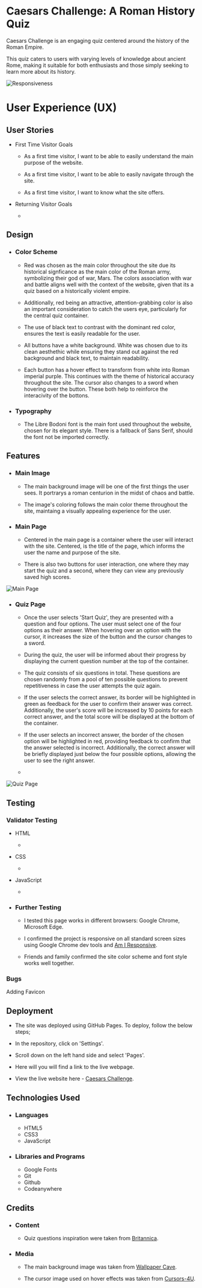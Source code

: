 # Caesars Challenge: A Roman History Quiz

Caesars Challenge is an engaging quiz centered around the history of the Roman Empire.

This quiz caters to users with varying levels of knowledge about ancient Rome, making it suitable for both enthusiasts and those simply seeking to learn more about its history.

![Responsiveness](./assets/images2/responsive.jpg)

# User Experience (UX)

## User Stories

- First Time Visitor Goals

  - As a first time visitor, I want to be able to easily understand the main purpose of the website.

  - As a first time visitor, I want to be able to easily navigate through the site.

  - As a first time visitor, I want to know what the site offers.

- Returning Visitor Goals 

  - 

## Design

- ### Color Scheme

  - Red was chosen as the main color throughout the site due its historical signficance as the main color of the Roman army, symbolizing their god of war, Mars. The colors association with war and battle aligns well with the context of the website, given that its a quiz based on a historically violent empire.

  - Additionally, red being an attractive, attention-grabbing color is also an important consideration to catch the users eye, particularly for the central quiz container.

  - The use of black text to contrast with the dominant red color, ensures the text is easily readable for the user.

  - All buttons have a white background. White was chosen due to its clean aesthethic while ensuring they stand out against the red background and black text, to maintain readability.

  - Each button has a hover effect to transform from white into Roman imperial purple. This continues with the theme of historical accuracy throughout the site. The cursor also changes to a sword when hovering over the button. These both help to reinforce the interacivity of the bottons.

- ### Typography

  - The Libre Bodoni font is the main font used throughout the website, chosen for its elegant style. There is a fallback of Sans Serif, should the font not be imported correctly.

## Features

- ### Main Image

  - The main background image will be one of the first things the user sees. It portrarys a roman centurion in the midst of chaos and battle.

  - The image's coloring follows the main color theme throughout the site, maintaing a visually appealing experience for the user.

- ### Main Page

  - Centered in the main page is a container where the user will interact with the site. Centered, is the title of the page, which informs the user the name and purpose of the site.

  - There is also two buttons for user interaction, one where they may start the quiz and a second, where they can view any previously saved high scores.

![Main Page](./assets/images2/main.jpg)

- ### Quiz Page

  - Once the user selects 'Start Quiz', they are presented with a question and four options. The user must select one of the four options as their answer. When hovering over an option with the cursor, it increases the size of the button and the cursor changes to a sword.

  - During the quiz, the user will be informed about their progress by displaying the current question number at the top of the container.

  - The quiz consists of six questions in total. These questions are chosen randomly from a pool of ten possible questions to prevent repetitiveness in case the user attempts the quiz again.

  - If the user selects the correct answer, its border will be highlighted in green as feedback for the user to confirm their answer was correct. Additionally, the user's score will be increased by 10 points for each correct answer, and the total score will be displayed at the bottom of the container.

  - If the user selects an incorrect answer, the border of the chosen option will be highlighted in red, providing feedback to confirm that the answer selected is incorrect. Additionally, the correct answer will be briefly displayed just below the four possible options, allowing the user to see the right answer.
  -

![Quiz Page](./assets/images2/quiz.jpg)

## Testing

### Validator Testing

- HTML

  -

- CSS

  -

- JavaScript

  -

- ### Further Testing

  - I tested this page works in different browsers: Google Chrome, Microsoft Edge.

  - I confirmed the project is responsive on all standard screen sizes using Google Chrome dev tools and [Am I Responsive](https://ui.dev/amiresponsive).

  - Friends and family confirmed the site color scheme and font style works well together.

### Bugs 

Adding Favicon

## Deployment

- The site was deployed using GitHub Pages. To deploy, follow the below steps;

- In the repository, click on 'Settings'.

- Scroll down on the left hand side and select 'Pages'.

- Here will you will find a link to the live webpage.

- View the live website here - [Caesars Challenge](https://hugh1996.github.io/caesars-challenge-pp2/).

## Technologies Used

- ### Languages

  - HTML5
  - CSS3
  - JavaScript

- ### Libraries and Programs

  - Google Fonts
  - Git
  - Github
  - Codeanywhere

## Credits

- ### Content

  - Quiz questions inspiration were taken from [Britannica](https://www.britannica.com/).

- ### Media

  - The main background image was taken from [Wallpaper Cave](https://wallpapercave.com/).

  - The cursor image used on hover effects was taken from [Cursors-4U](https://www.cursors-4u.com).
